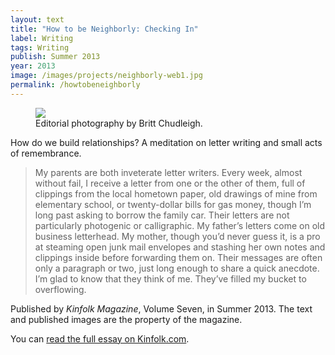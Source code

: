 ```yaml
---
layout: text
title: "How to be Neighborly: Checking In"
label: Writing
tags: Writing
publish: Summer 2013
year: 2013
image: /images/projects/neighborly-web1.jpg
permalink: /howtobeneighborly
---
```

<figure>
<img src="/images/projects/neighborly_2971.JPG">
    <figcaption>Editorial photography by Britt Chudleigh.</figcaption>
</figure>

How do we build relationships? A meditation on letter writing and small acts of remembrance.

>My parents are both inveterate letter writers. Every week, almost without fail, I receive a letter from one or the other of them, full of clippings from the local hometown paper, old drawings of mine from elementary school, or twenty-dollar bills for gas money, though I’m long past asking to borrow the family car. Their letters are not particularly photogenic or calligraphic. My father’s letters come on old business letterhead. My mother, though you’d never guess it, is a pro at steaming open junk mail envelopes and stashing her own notes and clippings inside before forwarding them on. Their messages are often only a paragraph or two, just long enough to share a quick anecdote. I’m glad to know that they think of me. They’ve filled my bucket to overflowing.

Published by <i>Kinfolk Magazine</i>, Volume Seven, in Summer 2013. The text and published images are the property of the magazine.

You can <a href="https://web.archive.org/web/20130729202605/http://www.kinfolk.com/how-to-be-neighborly-checking-in/">read the full essay on Kinfolk.com</a>.